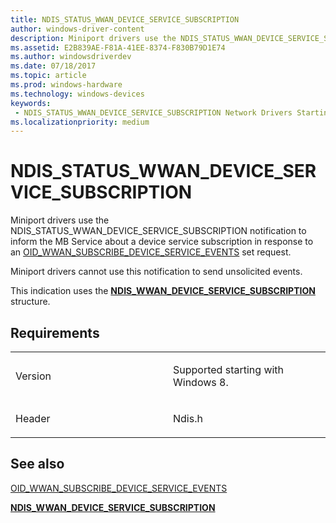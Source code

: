 ```yaml
---
title: NDIS_STATUS_WWAN_DEVICE_SERVICE_SUBSCRIPTION
author: windows-driver-content
description: Miniport drivers use the NDIS_STATUS_WWAN_DEVICE_SERVICE_SUBSCRIPTION notification to inform the MB Service about a device service subscription in response to an OID_WWAN_SUBSCRIBE_DEVICE_SERVICE_EVENTS set request.NDIS_WWAN_DEVICE_SERVICE_SUBSCRIPTION structure.
ms.assetid: E2B839AE-F81A-41EE-8374-F830B79D1E74
ms.author: windowsdriverdev 
ms.date: 07/18/2017 
ms.topic: article 
ms.prod: windows-hardware 
ms.technology: windows-devices 
keywords:
 - NDIS_STATUS_WWAN_DEVICE_SERVICE_SUBSCRIPTION Network Drivers Starting with Windows Vista
ms.localizationpriority: medium
---
```


# NDIS\_STATUS\_WWAN\_DEVICE\_SERVICE\_SUBSCRIPTION


Miniport drivers use the NDIS\_STATUS\_WWAN\_DEVICE\_SERVICE\_SUBSCRIPTION notification to inform the MB Service about a device service subscription in response to an [OID\_WWAN\_SUBSCRIBE\_DEVICE\_SERVICE\_EVENTS](https://msdn.microsoft.com/library/windows/hardware/hh440096) set request.

Miniport drivers cannot use this notification to send unsolicited events.

This indication uses the [**NDIS\_WWAN\_DEVICE\_SERVICE\_SUBSCRIPTION**](https://msdn.microsoft.com/library/windows/hardware/hh439839) structure.

Requirements
------------

<table>
<colgroup>
<col width="50%" />
<col width="50%" />
</colgroup>
<tbody>
<tr class="odd">
<td><p>Version</p></td>
<td><p>Supported starting with Windows 8.</p></td>
</tr>
<tr class="even">
<td><p>Header</p></td>
<td>Ndis.h</td>
</tr>
</tbody>
</table>

## See also


[OID\_WWAN\_SUBSCRIBE\_DEVICE\_SERVICE\_EVENTS](https://msdn.microsoft.com/library/windows/hardware/hh440096)

[**NDIS\_WWAN\_DEVICE\_SERVICE\_SUBSCRIPTION**](https://msdn.microsoft.com/library/windows/hardware/hh439839)

 

 




